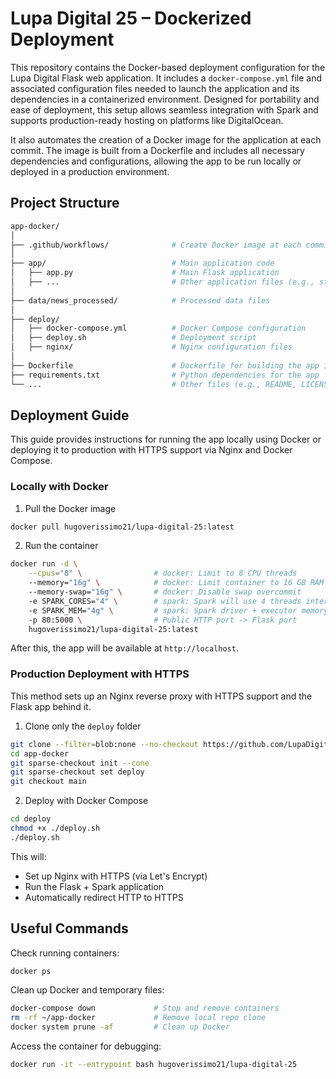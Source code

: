 # Lupa Digital 25 – Dockerized Deployment

This repository contains the Docker-based deployment configuration for the Lupa Digital Flask web application. It includes a `docker-compose.yml` file and associated configuration files needed to launch the application and its dependencies in a containerized environment. Designed for portability and ease of deployment, this setup allows seamless integration with Spark and supports production-ready hosting on platforms like DigitalOcean.

It also automates the creation of a Docker image for the application at each commit. The image is built from a Dockerfile and includes all necessary dependencies and configurations, allowing the app to be run locally or deployed in a production environment.

## Project Structure

```bash
app-docker/
│
├── .github/workflows/              # Create Docker image at each commit
│
├── app/                            # Main application code
│   ├── app.py                      # Main Flask application
│   ├── ...                         # Other application files (e.g., static, templates)
│
├── data/news_processed/            # Processed data files
│
├── deploy/
│   ├── docker-compose.yml          # Docker Compose configuration
│   ├── deploy.sh                   # Deployment script
│   ├── nginx/                      # Nginx configuration files
│
├── Dockerfile                      # Dockerfile for building the app image
├── requirements.txt                # Python dependencies for the app
└── ...                             # Other files (e.g., README, LICENSE)
```


## Deployment Guide

This guide provides instructions for running the app locally using Docker or deploying it to production with HTTPS support via Nginx and Docker Compose.

### Locally with Docker

1. Pull the Docker image
```bash
docker pull hugoverissimo21/lupa-digital-25:latest
```

2. Run the container
```bash
docker run -d \
    --cpus="8" \                # docker: Limit to 8 CPU threads
    --memory="16g" \            # docker: Limit container to 16 GB RAM
    --memory-swap="16g" \       # docker: Disable swap overcommit
    -e SPARK_CORES="4" \        # spark: Spark will use 4 threads internally
    -e SPARK_MEM="4g" \         # spark: Spark driver + executor memory = 4 GB
    -p 80:5000 \                # Public HTTP port -> Flask port
    hugoverissimo21/lupa-digital-25:latest
```

After this, the app will be available at `http://localhost`.

### Production Deployment with HTTPS

This method sets up an Nginx reverse proxy with HTTPS support and the Flask app behind it.

1. Clone only the `deploy` folder
```bash
git clone --filter=blob:none --no-checkout https://github.com/LupaDigital25/app-docker.git
cd app-docker
git sparse-checkout init --cone
git sparse-checkout set deploy
git checkout main
```

2. Deploy with Docker Compose
```bash
cd deploy
chmod +x ./deploy.sh
./deploy.sh
```

This will:
- Set up Nginx with HTTPS (via Let's Encrypt)
- Run the Flask + Spark application
- Automatically redirect HTTP to HTTPS


## Useful Commands

Check running containers:

```bash
docker ps
```

Clean up Docker and temporary files:

```bash
docker-compose down             # Stop and remove containers
rm -rf ~/app-docker             # Remove local repo clone
docker system prune -af         # Clean up Docker
```

Access the container for debugging:

```bash
docker run -it --entrypoint bash hugoverissimo21/lupa-digital-25
```